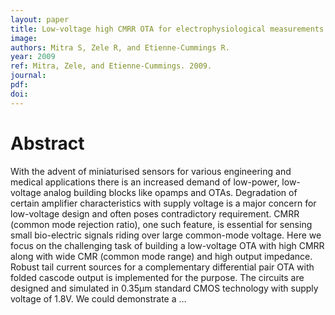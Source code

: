 ```yaml
---
layout: paper
title: Low-voltage high CMRR OTA for electrophysiological measurements
image:
authors: Mitra S, Zele R, and Etienne-Cummings R.
year: 2009
ref: Mitra, Zele, and Etienne-Cummings. 2009.
journal: 
pdf: 
doi: 
---
```


# Abstract
With the advent of miniaturised sensors for various engineering and medical applications there is an increased demand of low-power, low-voltage analog building blocks like opamps and OTAs. Degradation of certain amplifier characteristics with supply voltage is a major concern for low-voltage design and often poses contradictory requirement. CMRR (common mode rejection ratio), one such feature, is essential for sensing small bio-electric signals riding over large common-mode voltage. Here we focus on the challenging task of building a low-voltage OTA with high CMRR along with wide CMR (common mode range) and high output impedance. Robust tail current sources for a complementary differential pair OTA with folded cascode output is implemented for the purpose. The circuits are designed and simulated in 0.35µm standard CMOS technology with supply voltage of 1.8V. We could demonstrate a …

